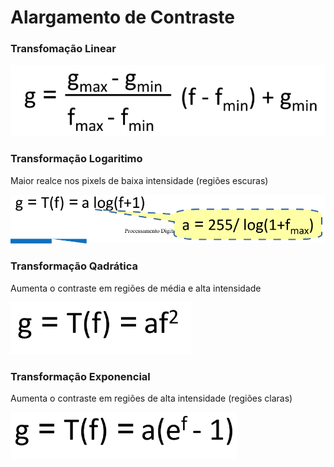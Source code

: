 # Alargamento de Contraste

### Transfomação Linear
![Imagem](Linear.png)

### Transformação Logaritimo
Maior realce nos pixels de baixa intensidade (regiões escuras)

![Imagem](log.png)

### Transformação Qadrática
Aumenta o contraste em regiões de média e alta intensidade

![Imagem](quadratico.png)


### Transformação Exponencial
Aumenta o contraste em regiões de alta intensidade (regiões claras)

![Imagem](exp.png)